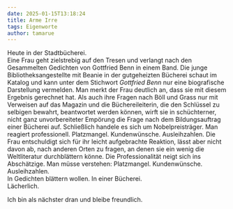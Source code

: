 ```yaml
---
date: 2025-01-15T13:18:24
title: Arme Irre
tags: Eigenworte
author: tamarue
---
```


Heute in der Stadtbücherei.  
Eine Frau geht zielstrebig auf den Tresen und verlangt nach den Gesammelten Gedichten von Gottfried Benn in einem Band. Die junge Bibliotheksangestellte mit Beanie in der gutgeheizten Bücherei schaut im Katalog und kann unter dem Stichwort *Gottfried Benn* nur eine biografische Darstellung vermelden. 
Man merkt der Frau deutlich an, dass sie mit diesem Ergebnis gerechnet hat. Als auch ihre Fragen nach Böll und Grass nur mit Verweisen auf das Magazin und die Büchereileiterin, die den Schlüssel zu selbigen bewahrt, beantwortet werden können, wirft sie in schüchterner, nicht ganz unvorbereiteter Empörung die Frage nach dem Bildungsauftrag einer Bücherei auf.  Schließlich handele es sich um Nobelpreisträger.  <!--more--> Man reagiert professionell. Platzmangel. Kundenwünsche. Ausleihzahlen. Die Frau entschuldigt sich für ihr leicht aufgebrachte Reaktion, lässt aber nicht davon ab, nach anderen Orten zu fragen, an denen sie ein wenig die Weltliteratur durchblättern könne. Die Professionalität neigt sich ins Abschätzige. Man müsse verstehen: Platzmangel. Kundenwünsche. Ausleihzahlen.  
In Gedichten blättern wollen. In einer Bücherei.  
Lächerlich.  

Ich bin als nächster dran und bleibe freundlich. 